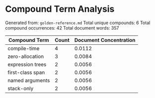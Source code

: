 # Compound Term Analysis

Generated from: `golden-reference.md`
Total unique compounds: 6
Total compound occurrences: 42
Total document words: 357

| Compound Term | Count | Document Concentration |
|---------------|-------|------------------------|
| compile-time | 4 | 0.0112 |
| zero-allocation | 3 | 0.0084 |
| expression trees | 2 | 0.0056 |
| first-class span | 2 | 0.0056 |
| named arguments | 2 | 0.0056 |
| stack-only | 2 | 0.0056 |
